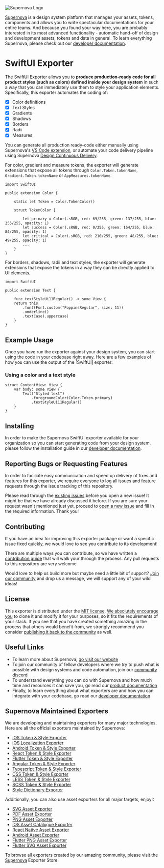 <img src="https://github.com/Supernova-Studio/exporter-ios/blob/main/readme-icon.png?raw=true" alt="Supernova Logo" style="max-width:100%;">

[Supernova](https://supernova.io) is a design system platform that manages your assets, tokens, components and allows you to write spectacular documentations for your entire teams. And because you found your way here, you are probably interested in its most advanced functionality - automatic hand-off of design and development assets, tokens and data in general. To learn everything Supernova, please check out our [developer documentation](https://developers.supernova.io/).

# SwiftUI Exporter

The SwiftUI Exporter allows you to **produce production-ready code for all product styles (such as colors) defined inside your design system** in such a way that you can immediately use them to style your application elements. Specifically, this exporter automates the coding of:

- [x] Color definitions
- [x] Text Styles
- [x] Gradients
- [x] Shadows
- [x] Borders
- [x] Radii
- [x] Measures

You can generate all production ready-code either manually using Supernova's [VS Code extension](https://marketplace.visualstudio.com/items?itemName=SupernovaIO.pulsar-vsc-extension), or automate your code delivery pipeline using Supernova [Design Continuous Delivery](https://supernova.io/automated-code-delivery).

For color, gradient and measure tokens, the exporter will generate extensions that expose all tokens through `Color.Token.tokenName`, `Gradient.Token.tokenName` or `AppMeasures.tokenName`.

```
import SwiftUI

public extension Color {
    
    static let Token = Color.TokenColor()
    
    struct TokenColor {

        let primary = Color(.sRGB, red: 69/255, green: 137/255, blue: 255/255, opacity: 1) 
        let success = Color(.sRGB, red: 0/255, green: 164/255, blue: 84/255, opacity: 1) 
        let critical = Color(.sRGB, red: 210/255, green: 48/255, blue: 49/255, opacity: 1) 
        ...
    }
}
```

For borders, shadows, radii and text styles, the exporter will generate extensions that expose the tokens in a way they can be directly applied to UI elements.

```
import SwiftUI

public extension Text {

    func textStyleUi11Regular() -> some View {
    return this
        .font(Font.custom("PoppinsRegular", size: 11))
        .underline() 
        .textCase(.uppercase) 
    }
}
```


## Example Usage

Once you have run the exporter against your design system, you can start using the code in your codebase right away. Here are a few examples of how you can use the output of the [SwiftUI] exporter:


### Using a color and a text style

```
struct ContentView: View {
    var body: some View {
        Text("Styled text")
            .foregroundColor(Color.Token.primary)
            .textStyleUi11Regular()
    }
}
```


## Installing

In order to make the Supernova SwiftUI exporter available for your organization so you can start generating code from your design system, please follow the installation guide in our [developer documentation](https://developers.supernova.io/using-exporters/installing-exporters).


## Reporting Bugs or Requesting Features

In order to faciliate easy communication and speed up delivery of fixes and features for this exporter, we require everyone to log all issues and feature requests through the issue tracking of this repository. 

Please read through the [existing issues](../../issues) before you open a new issue! It might be that we have already discussed it before. If you are sure your request wasn't mentioned just yet, proceed to [open a new issue](../../issues) and fill in the required information. Thank you!


## Contributing

If you have an idea for improving this exporter package or want a specific issue fixed quickly, we would love to see you contribute to its development!  

There are multiple ways you can contribute, so we have written a [contribution guide](https://developers.supernova.io/building-exporters/contribution-and-requests) that will walk your through the process. Any pull requests to this repository are very welcome. 

Would love to help us build more but maybe need a little bit of support? [Join our community](https://community.supernova.io) and drop us a message, we will support any of your wild ideas!


## License

This exporter is distributed under the [MIT license](./LICENSE.md). [We absolutely encourage you](https://developers.supernova.io/building-exporters/cloning-exporters) to clone it and modify it for your purposes, so it fits the requirements of your stack. If you see that you have created something amazing in the process that others would benefit from, we strongly recommend you consider [publishing it back to the community](https://developers.supernova.io/building-exporters/sharing-exporters-with-others) as well.


## Useful Links

- To learn more about Supernova, [go visit our website](https://supernova.io)
- To join our community of fellow developers where we try to push what is possible with design systems and code automation, join our [community discord](https://community.supernova.io)
- To understand everything you can do with Supernova and how much time and resources it can save you, go read our [product documentation](https://learn.supernova.io/)
- Finally, to learn everything about what exporters are and how you can integrate with your codebase, go read our [developer documentation](https://developers.supernova.io/)


## Supernova Maintained Exporters

We are developing and maintaining exporters for many major technologies. Here are all the official exporters maintained by Supernova:

- [iOS Token & Style Exporter](https://github.com/Supernova-Studio/exporter-ios)
- [iOS Localization Exporter](https://github.com/Supernova-Studio/exporter-ios-localization)
- [Android Token & Style Exporter](https://github.com/Supernova-Studio/exporter-android)
- [React Token & Style Exporter](https://github.com/Supernova-Studio/exporter-react)
- [Flutter Token & Style Exporter](https://github.com/Supernova-Studio/exporter-flutter)
- [Angular Token & Style Exporter](https://github.com/Supernova-Studio/exporter-angular)
- [Typescript Token & Style Exporter](https://github.com/Supernova-Studio/exporter-typescript)
- [CSS Token & Style Exporter](https://github.com/Supernova-Studio/exporter-css)
- [LESS Token & Style Exporter](https://github.com/Supernova-Studio/exporter-less)
- [SCSS Token & Style Exporter](https://github.com/Supernova-Studio/exporter-scss)
- [Style Dictionary Exporter](https://github.com/Supernova-Studio/exporter-style-dictionary)

Additionally, you can also use asset exporters for all major targets, enjoy!:

- [SVG Asset Exporter](https://github.com/Supernova-Studio/exporter-svg-assets)
- [PDF Asset Exporter](https://github.com/Supernova-Studio/exporter-pdf-assets)
- [PNG Asset Exporter](https://github.com/Supernova-Studio/exporter-png-assets)
- [iOS Asset Catalogue Exporter](https://github.com/Supernova-Studio/exporter-ios-asset-catalogue)
- [React Native Asset Exporter](https://github.com/Supernova-Studio/exporter-react-native-assets)
- [Android Asset Exporter](https://github.com/Supernova-Studio/exporter-android-assets)
- [Flutter PNG Asset Exporter](https://github.com/Supernova-Studio/exporter-flutter-png-assets)
- [Flutter SVG Asset Exporter](https://github.com/Supernova-Studio/exporter-flutter-svg-assets)

To browse all exporters created by our amazing community, please visit the [Supernova](https://supernova.io) Exporter Store. 
